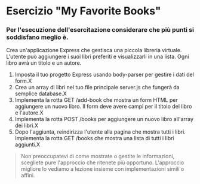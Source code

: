 # Esercizio "My Favorite Books"

### Per l'esecuzione dell'esercitazione considerare che più punti si soddisfano meglio è.

Crea un'applicazione Express che gestisca una piccola libreria virtuale. L'utente può aggiungere i suoi libri preferiti e visualizzarli in una lista. Ogni libro avrà un titolo e un autore.

1. Imposta il tuo progetto Express usando body-parser per gestire i dati del form.X
2. Crea un array di libri nel tuo file principale server.js che fungerà da semplice database.X
3. Implementa la rotta GET /add-book che mostra un form HTML per aggiungere un nuovo libro. Il form deve avere campi per il titolo del libro e l'autore.X
4. Implementa la rotta POST /books per aggiungere un nuovo libro all'array dei libri.X
5. Dopo l'aggiunta, reindirizza l'utente alla pagina che mostra tutti i libri.
   Implementa la rotta GET /books che mostra una lista di tutti i libri aggiunti.X

> Non preoccupatevi di come mostrate o gestite le informazioni, scegliete pure l'approccio che ritenete più opportuno. L'approccio migliore lo vediamo a lezione insieme con implementazioni simili o affini.
